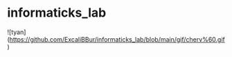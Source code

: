 # informaticks_lab
![tyan] (https://github.com/ExcaliBBur/informaticks_lab/blob/main/gif/cherv%60.gif)
